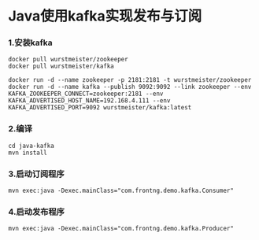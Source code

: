 # Java使用kafka实现发布与订阅


### 1.安装kafka
````
docker pull wurstmeister/zookeeper
docker pull wurstmeister/kafka
````
````
docker run -d --name zookeeper -p 2181:2181 -t wurstmeister/zookeeper
docker run -d --name kafka --publish 9092:9092 --link zookeeper --env KAFKA_ZOOKEEPER_CONNECT=zookeeper:2181 --env KAFKA_ADVERTISED_HOST_NAME=192.168.4.111 --env KAFKA_ADVERTISED_PORT=9092 wurstmeister/kafka:latest
````

### 2.编译
````
cd java-kafka
mvn install
````

### 3.启动订阅程序
````
mvn exec:java -Dexec.mainClass="com.frontng.demo.kafka.Consumer"
````

### 4.启动发布程序
````
mvn exec:java -Dexec.mainClass="com.frontng.demo.kafka.Producer"
````